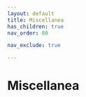 ```yaml
---
layout: default
title: Miscellanea 
has_children: true
nav_order: 80

nav_exclude: true

---
```


# Miscellanea